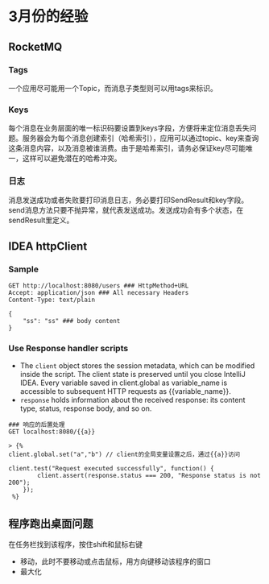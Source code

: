 # 3月份的经验

## RocketMQ

### Tags

一个应用尽可能用一个Topic，而消息子类型则可以用tags来标识。

### Keys

每个消息在业务层面的唯一标识码要设置到keys字段，方便将来定位消息丢失问题。服务器会为每个消息创建索引（哈希索引），应用可以通过topic、key来查询这条消息内容，以及消息被谁消费。由于是哈希索引，请务必保证key尽可能唯一，这样可以避免潜在的哈希冲突。

### 日志

​消息发送成功或者失败要打印消息日志，务必要打印SendResult和key字段。send消息方法只要不抛异常，就代表发送成功。发送成功会有多个状态，在sendResult里定义。

## IDEA httpClient

### Sample

```http
GET http://localhost:8080/users ### HttpMethod+URL
Accept: application/json ### All necessary Headers
Content-Type: text/plain

{
    "ss": "ss" ### body content
}

```

### Use Response handler scripts

- The `client` object stores the session metadata, which can be modified inside the script. The client state is preserved until you close IntelliJ IDEA. Every variable saved in client.global as variable_name is accessible to subsequent HTTP requests as {{variable_name}}.
- `response` holds information about the received response: its content type, status, response body, and so on.

```http
### 响应的后置处理
GET localhost:8080/{{a}}

> {%
client.global.set("a","b") // client的全局变量设置之后，通过{{a}}访问

client.test("Request executed successfully", function() {
        client.assert(response.status === 200, "Response status is not 200");
    });
 %}
```

## 程序跑出桌面问题

在任务栏找到该程序，按住shift和鼠标右键

- 移动，此时不要移动或点击鼠标，用方向键移动该程序的窗口
- 最大化
